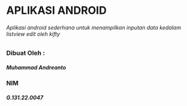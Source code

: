 # APLIKASI ANDROID
###### Aplikasi android sederhana untuk menampilkan inputan data kedalam listview edit oleh kifty

### Dibuat Oleh :
##### Muhammad Andreanto
### NIM
##### G.131.22.0047
